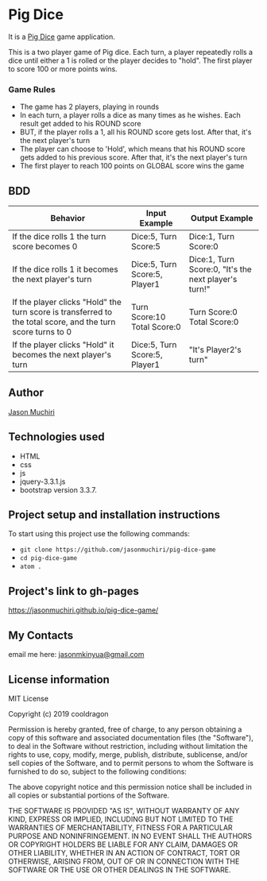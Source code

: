 # Pig Dice

It is a [Pig Dice](https://en.wikipedia.org/wiki/Pig_(dice_game)) game application.

This is a two player game of Pig dice. Each turn, a player repeatedly rolls a dice until either a 1 is rolled or the player decides to "hold". The first player to score 100 or more points wins.

### Game Rules

- The game has 2 players, playing in rounds
- In each turn, a player rolls a dice as many times as he wishes. Each result get added to his ROUND score
- BUT, if the player rolls a 1, all his ROUND score gets lost. After that, it's the next player's turn
- The player can choose to 'Hold', which means that his ROUND score gets added to his previous score. After that, it's the next player's turn
- The first player to reach 100 points on GLOBAL score wins the game

## BDD

|Behavior|Input Example|Output Example|
|--------|-------------|--------------|
|If the dice rolls 1 the turn score becomes 0|Dice:5, Turn Score:5|Dice:1, Turn Score:0|
|If the dice rolls 1 it becomes the next player's turn|Dice:5, Turn Score:5, Player1|Dice:1, Turn Score:0, "It's the next player's turn!"|
|If the player clicks "Hold" the turn score is transferred to the total score, and the turn score turns to 0|Turn Score:10 Total Score:0|Turn Score:0 Total Score:0|
|If the player clicks "Hold" it becomes the next player's turn|Dice:5, Turn Score:5, Player1|"It's Player2's turn"|

## Author

[Jason Muchiri](https://github.com/jasonmuchiri)

## Technologies used

 - HTML
 - css
 - js
 - jquery-3.3.1.js
 - bootstrap version 3.3.7.

## Project setup and installation instructions

To start using this project use the following commands:

- `git clone https://github.com/jasonmuchiri/pig-dice-game`
- `cd pig-dice-game`
- `atom .`

## Project's link to gh-pages

https://jasonmuchiri.github.io/pig-dice-game/

## My Contacts

email me here:
 jasonmkinyua@gmail.com

## License information


MIT License

Copyright (c) 2019 cooldragon

Permission is hereby granted, free of charge, to any person obtaining a copy of this software and associated documentation files (the "Software"), to deal in the Software without restriction, including without limitation the rights to use, copy, modify, merge, publish, distribute, sublicense, and/or sell copies of the Software, and to permit persons to whom the Software is furnished to do so, subject to the following conditions:

The above copyright notice and this permission notice shall be included in all copies or substantial portions of the Software.

THE SOFTWARE IS PROVIDED "AS IS", WITHOUT WARRANTY OF ANY KIND, EXPRESS OR IMPLIED, INCLUDING BUT NOT LIMITED TO THE WARRANTIES OF MERCHANTABILITY, FITNESS FOR A PARTICULAR PURPOSE AND NONINFRINGEMENT. IN NO EVENT SHALL THE AUTHORS OR COPYRIGHT HOLDERS BE LIABLE FOR ANY CLAIM, DAMAGES OR OTHER LIABILITY, WHETHER IN AN ACTION OF CONTRACT, TORT OR OTHERWISE, ARISING FROM, OUT OF OR IN CONNECTION WITH THE SOFTWARE OR THE USE OR OTHER DEALINGS IN THE SOFTWARE.
